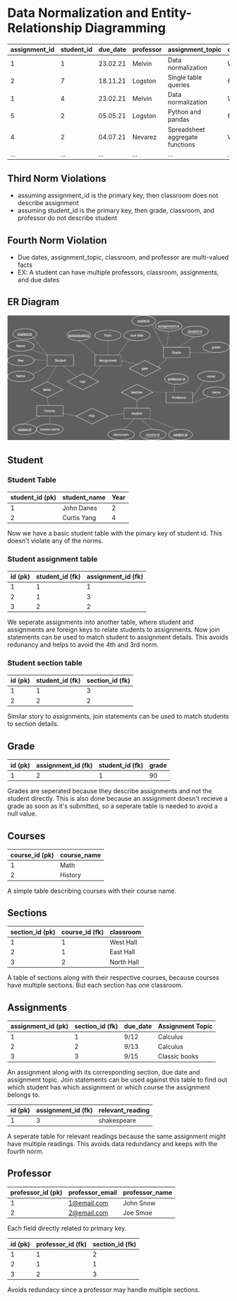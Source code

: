 # Data Normalization and Entity-Relationship Diagramming

| assignment_id | student_id | due_date | professor | assignment_topic                | classroom | grade | relevant_reading    | professor_email   |
| :------------ | :--------- | :------- | :-------- | :------------------------------ | :-------- | :---- | :------------------ | :---------------- |
| 1             | 1          | 23.02.21 | Melvin    | Data normalization              | WWH 101   | 80    | Deumlich Chapter 3  | l.melvin@foo.edu  |
| 2             | 7          | 18.11.21 | Logston   | Single table queries            | 60FA 314  | 25    | Dümmlers Chapter 11 | e.logston@foo.edu |
| 1             | 4          | 23.02.21 | Melvin    | Data normalization              | WWH 101   | 75    | Deumlich Chapter 3  | l.melvin@foo.edu  |
| 5             | 2          | 05.05.21 | Logston   | Python and pandas               | 60FA 314  | 92    | Dümmlers Chapter 14 | e.logston@foo.edu |
| 4             | 2          | 04.07.21 | Nevarez   | Spreadsheet aggregate functions | WWH 201   | 65    | Zehnder Page 87     | i.nevarez@foo.edu |
| ...           | ...        | ...      | ...       | ...                             | ...       | ...   | ...                 | ...               |


## Third Norm Violations

- assuming assignment_id is the primary key, then classroom does not describe assignment
- assuming student_id is the primary key, then grade, classroom, and professor do not describe student

## Fourth Norm Violation
- Due dates, assignment_topic, classroom, and professor are multi-valued facts 
- EX: A student can have multiple professors, classroom, assignments, and due dates







## ER Diagram

![Pushing work in Visual Studio Code](./images/diagram.drawio.svg)


## Student 


### Student Table

| student_id (pk) | student_name  |     Year |
| :------------ | :--------- | :------------ |
|         1     |     John Danes  |    2   |
|         2  |     Curtis Yang    |    4   |

Now we have a basic student table with the pimary key of student id. This doesn't violate any of the norms.

### Student assignment table
| id (pk) | student_id (fk) | assignment_id (fk)|
| :------------ | :--------- | :--------- |
| 1 | 1 | 1 |
| 2 | 1| 3|
| 3 | 2 | 2|

We seperate assignments into another table, where student and assignments are foreign keys to relate students to assignments. Now join statements can be used to match student to assignment details. This avoids redunancy and helps to avoid the 4th and 3rd norm.

### Student section table
| id (pk) | student_id (fk) |  section_id (fk) | 
| :------------ | :--------- | :--------- |
| 1 | 1 | 3 |
| 2 | 2 | 2 |

Similar story to assignments, join statements can be used to match students to section details.

## Grade

| id (pk)| assignment_id (fk) | student_id (fk) | grade |
| :------------ | :---------------- | :----------- |  :-------- | 
| 1             |  2                | 1            |   90       |

Grades are seperated because they describe assignments and not the student directly. This is also done because an assignment doesn't recieve a grade as soon as it's submitted, so a seperate table is needed to avoid a null value.

## Courses

| course_id (pk) | course_name |
| :--------- | :--------- |
|   1        |  Math      |
|   2        |  History   |

A simple table describing courses with their course name.

## Sections

| section_id (pk) | course_id (fk) | classroom | 
| :------------ | :--------- |  :--------- |
| 1             |    1       | West Hall   |
| 2             |   1        | East Hall   |
| 3             |  2         | North Hall  |

A table of sections along with their respective courses, because courses have multiple sections. But each section has one classroom.

## Assignments 

| assignment_id (pk) | section_id (fk) | due_date | Assignment Topic | 
| :------------ | :------- | :-------- |       :--------  |
| 1             |  1       |  9/12     |  Calculus         |
| 2             |  2       | 9/13      |    Calculus      |
| 3             |  3       | 9/15      |   Classic books          |

An assignment along with its corresponding section, due date and assignment topic. Join statements can be used against this table to find out which student has which assignment or which course the assignment belongs to.


|id (pk)| assignment_id (fk) | relevant_reading |
| :------------ | :------------ | :------- |
|  1            |    3          | shakespeare|

A seperate table for relevant readings because the same assignment might have multiple readings. This avoids data redundancy and keeps with the fourth norm.

## Professor

| professor_id (pk) | professor_email   | professor_name
| :-------- | :------------------ |  :--------| 
|  1        | 1@email.com         | John Snow |
|  2        | 2@email.com         | Joe Smoe |

Each field directly related to primary key. 

| id (pk) | professor_id (fk) | section_id (fk)| 
| :-------- | :-------- | :-------------|
|   1       |     1     |      2        |
|   2      |     1     |      1   |
|   3      |     2     |      3   |

Avoids redundacy since a professor may handle multiple sections.

